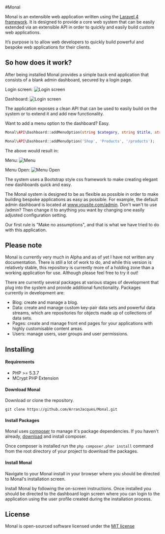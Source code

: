 #Monal

Monal is an extensible web application written using the [Laravel 4 framework](https://github.com/laravel/laravel). It is designed to provide a core web system that can be easily extended via an extensible API in order to quickly and easily build custom web applications.

It’s purpose is to allow web developers to quickly build powerful and bespoke web applications for their clients.


## So how does it work?

After being installed Monal provides a simple back end application that consists of a blank admin dashboard, secured by a login page.

Login screen:
![Login screen](https://raw.githubusercontent.com/ArranJacques/Monal-Documentation/master/images/login.jpg)

Dashboard:
![Login screen](https://raw.githubusercontent.com/ArranJacques/Monal-Documentation/master/images/dashboard.jpg)

The application exposes a clean API that can be used to easily build on the system or to extend it and add new functionality.

Want to add a menu option to the dashboard? Easy.

```php
Monal\API\Dashboard::addMenuOption(string $category, string $title, string $route [, string $permissions]);
```

```php
Monal\API\Dashboard::addMenuOption('Shop', 'Products', '/products');
```

The above would result in:

Menu:
![Menu](https://raw.githubusercontent.com/ArranJacques/Monal-Documentation/master/images/api/dashboard--addMenuOption.jpg)

Menu Open:
![Menu Open](https://raw.githubusercontent.com/ArranJacques/Monal-Documentation/master/images/api/dashboard--addMenuOption_2.jpg)

The system uses a Bootstrap style css framework to make creating elegant new dashboards quick and easy.

The Monal system is designed to be as flexible as possible in order to make building bespoke applications as easy as possible. For example, the default admin dashboard is located at www.yousite.com/admin. Don't wan't to use /admin? Then change it to anything you want by changing one easily adjusted configuration setting.

Our first rule is "Make no assumptions", and that is what we have tried to do with this application.


## Please note

Monal is currently very much in Alpha and as of yet I have not written any documentation. There is still a lot of work to do, and while this version is relatively stable, this repository is currently more of a holding zone than a working application for use. Although please feel free to try it out!

There are currently several packages at various stages of development that plug into the system and provide additional functionality. Packages currently in development are:

- Blog: create and manage a blog.
- Data: create and manage custom key-pair data sets and powerful data streams, which are repositories for objects made up of collections of data sets.
- Pages: create and manage front end pages for your applications with highly customisable content areas.
- Users: manage users, user groups and user permissions.

## Installing

#### Requirements

- PHP >= 5.3.7
- MCrypt PHP Extension


#### Download Monal

Download or clone the repository.

```
git clone https://github.com/ArranJacques/Monal.git
```

#### Install Packages

Monal uses [composer](https://getcomposer.org/) to manage it's package dependencies. If you haven't already, [download](https://getcomposer.org/) and install composer.

Once composer is installed run the `php composer.phar install` command from the root directory of your project to download the packages.

#### Install Monal

Navigate to your Monal install in your browser where you should be directed to Monal's installation screen.

Install Monal by following the on-screen instructions. Once installed you should be directed to the dashboard login screen where you can login to the application using the user profile created during the installation process.


## License

Monal is open-sourced software licensed under the [MIT license](http://opensource.org/licenses/MIT)